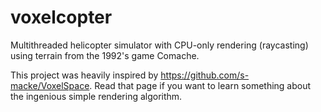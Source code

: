# voxelcopter
Multithreaded helicopter simulator with CPU-only rendering (raycasting) using terrain from the 1992's game Comache.

This project was heavily inspired by https://github.com/s-macke/VoxelSpace. Read that page if you want to learn something about the ingenious simple rendering algorithm.
